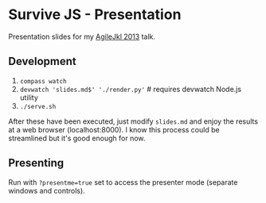 # Survive JS - Presentation

Presentation slides for my [AgileJkl 2013](http://www.agilejkl.com) talk.

## Development

1. `compass watch`
2. `devwatch 'slides.md$' './render.py'` # requires devwatch Node.js utility
3. `./serve.sh`

After these have been executed, just modify `slides.md` and enjoy the results at a web browser (localhost:8000). I know this process could be streamlined but it's good enough for now.

## Presenting

Run with `?presentme=true` set to access the presenter mode (separate windows and controls).
